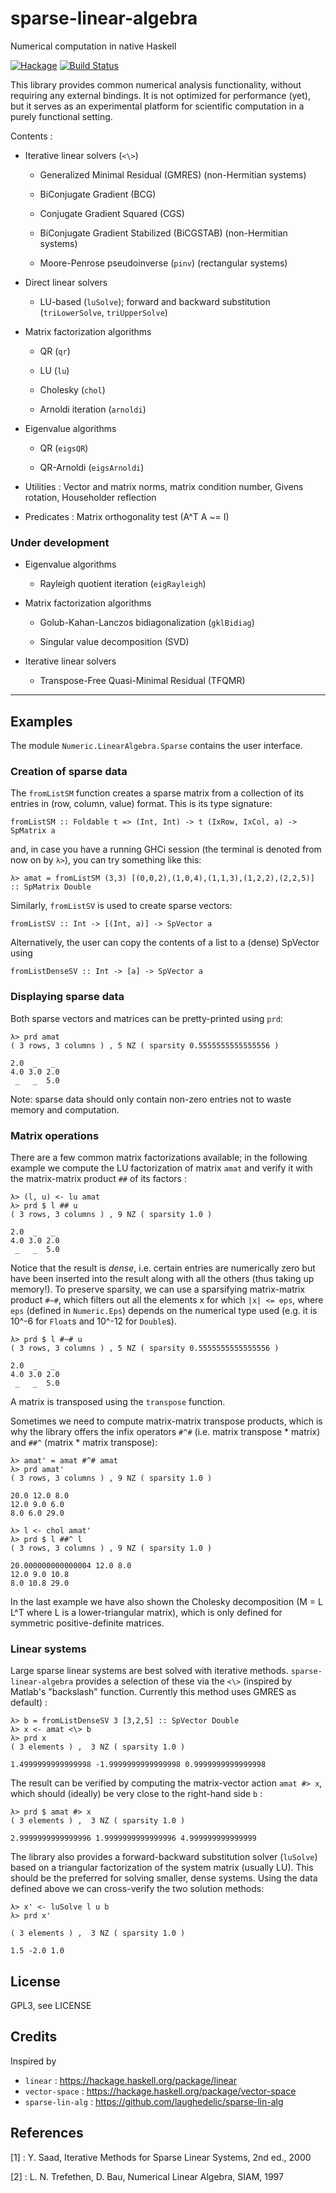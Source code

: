 # sparse-linear-algebra

Numerical computation in native Haskell

[![Hackage](https://img.shields.io/hackage/v/sparse-linear-algebra.svg)](https://hackage.haskell.org/package/sparse-linear-algebra)  [![Build Status](https://travis-ci.org/ocramz/sparse-linear-algebra.png)](https://travis-ci.org/ocramz/sparse-linear-algebra)

This library provides common numerical analysis functionality, without requiring any external bindings. It is not optimized for performance (yet), but it serves as an experimental platform for scientific computation in a purely functional setting.

Contents :

* Iterative linear solvers (`<\>`)

    * Generalized Minimal Residual (GMRES) (non-Hermitian systems) 

    * BiConjugate Gradient (BCG)

    * Conjugate Gradient Squared (CGS)

    * BiConjugate Gradient Stabilized (BiCGSTAB) (non-Hermitian systems)

    * Moore-Penrose pseudoinverse (`pinv`) (rectangular systems)

* Direct linear solvers

    * LU-based (`luSolve`); forward and backward substitution (`triLowerSolve`, `triUpperSolve`)
    
* Matrix factorization algorithms

    * QR (`qr`)

    * LU (`lu`)

    * Cholesky (`chol`)

    * Arnoldi iteration (`arnoldi`)

* Eigenvalue algorithms

    * QR (`eigsQR`)

    * QR-Arnoldi (`eigsArnoldi`) 



* Utilities : Vector and matrix norms, matrix condition number, Givens rotation, Householder reflection

* Predicates : Matrix orthogonality test (A^T A ~= I)



### Under development

* Eigenvalue algorithms

    * Rayleigh quotient iteration (`eigRayleigh`)

* Matrix factorization algorithms

    * Golub-Kahan-Lanczos bidiagonalization (`gklBidiag`)
   
    * Singular value decomposition (SVD)

* Iterative linear solvers

    * Transpose-Free Quasi-Minimal Residual (TFQMR)

---------

## Examples

The module `Numeric.LinearAlgebra.Sparse` contains the user interface.

### Creation of sparse data

The `fromListSM` function creates a sparse matrix from a collection of its entries in (row, column, value) format. This is its type signature:

    fromListSM :: Foldable t => (Int, Int) -> t (IxRow, IxCol, a) -> SpMatrix a

and, in case you have a running GHCi session (the terminal is denoted from now on by `λ>`), you can try something like this:

    λ> amat = fromListSM (3,3) [(0,0,2),(1,0,4),(1,1,3),(1,2,2),(2,2,5)] :: SpMatrix Double

Similarly, `fromListSV` is used to create sparse vectors: 

    fromListSV :: Int -> [(Int, a)] -> SpVector a
    

Alternatively, the user can copy the contents of a list to a (dense) SpVector using

    fromListDenseSV :: Int -> [a] -> SpVector a



### Displaying sparse data

Both sparse vectors and matrices can be pretty-printed using `prd`:

    λ> prd amat
    ( 3 rows, 3 columns ) , 5 NZ ( sparsity 0.5555555555555556 )

    2.0  _   _ 
    4.0 3.0 2.0
     _   _  5.0

Note: sparse data should only contain non-zero entries not to waste memory and computation.

### Matrix operations

There are a few common matrix factorizations available; in the following example we compute the LU factorization of matrix `amat` and verify it with the matrix-matrix product `##` of its factors :

    λ> (l, u) <- lu amat
    λ> prd $ l ## u
    ( 3 rows, 3 columns ) , 9 NZ ( sparsity 1.0 )

    2.0  _   _ 
    4.0 3.0 2.0
     _   _  5.0

Notice that the result is _dense_, i.e. certain entries are numerically zero but have been inserted into the result along with all the others (thus taking up memory!).
To preserve sparsity, we can use a sparsifying matrix-matrix product `#~#`, which filters out all the elements x for which `|x| <= eps`, where `eps` (defined in `Numeric.Eps`) depends on the numerical type used (e.g. it is 10^-6 for `Float`s and 10^-12 for `Double`s).

    λ> prd $ l #~# u
    ( 3 rows, 3 columns ) , 5 NZ ( sparsity 0.5555555555555556 )

    2.0  _   _ 
    4.0 3.0 2.0
     _   _  5.0    

A matrix is transposed using the `transpose` function.

Sometimes we need to compute matrix-matrix transpose products, which is why the library offers the infix operators `#^#` (i.e. matrix transpose * matrix) and `##^` (matrix * matrix transpose):

    λ> amat' = amat #^# amat
    λ> prd amat'
    ( 3 rows, 3 columns ) , 9 NZ ( sparsity 1.0 )

    20.0 12.0 8.0
    12.0 9.0 6.0
    8.0 6.0 29.0
    
    λ> l <- chol amat'
    λ> prd $ l ##^ l
    ( 3 rows, 3 columns ) , 9 NZ ( sparsity 1.0 )

    20.000000000000004 12.0 8.0
    12.0 9.0 10.8
    8.0 10.8 29.0

In the last example we have also shown the Cholesky decomposition (M = L L^T where L is a lower-triangular matrix), which is only defined for symmetric positive-definite matrices.

### Linear systems

Large sparse linear systems are best solved with iterative methods. `sparse-linear-algebra` provides a selection of these via the `<\>` (inspired by Matlab's "backslash" function. Currently this method uses GMRES as default) :

    λ> b = fromListDenseSV 3 [3,2,5] :: SpVector Double
    λ> x <- amat <\> b
    λ> prd x
    ( 3 elements ) ,  3 NZ ( sparsity 1.0 )

    1.4999999999999998 -1.9999999999999998 0.9999999999999998

The result can be verified by computing the matrix-vector action `amat #> x`, which should (ideally) be very close to the right-hand side `b` :

    λ> prd $ amat #> x
    ( 3 elements ) ,  3 NZ ( sparsity 1.0 )

    2.9999999999999996 1.9999999999999996 4.999999999999999

The library also provides a forward-backward substitution solver (`luSolve`) based on a triangular factorization of the system matrix (usually LU). This should be the preferred for solving smaller, dense systems. Using the data defined above we can cross-verify the two solution methods:

    λ> x' <- luSolve l u b
    λ> prd x'

    ( 3 elements ) ,  3 NZ ( sparsity 1.0 )

    1.5 -2.0 1.0








## License

GPL3, see LICENSE

## Credits

Inspired by

* `linear` : https://hackage.haskell.org/package/linear
* `vector-space` : https://hackage.haskell.org/package/vector-space
* `sparse-lin-alg` : https://github.com/laughedelic/sparse-lin-alg

## References

[1] : Y. Saad, Iterative Methods for Sparse Linear Systems, 2nd ed., 2000

[2] : L. N. Trefethen, D. Bau, Numerical Linear Algebra, SIAM, 1997